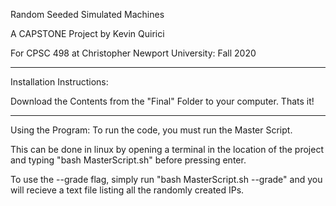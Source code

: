 Random Seeded Simulated Machines

A CAPSTONE Project by Kevin Quirici

For CPSC 498 at Christopher Newport University: Fall 2020

------------------------------

Installation Instructions:

Download the Contents from the "Final" Folder to your computer.
Thats it!

-----------------------------

Using the Program:
To run the code, you must run the Master Script.

This can be done in linux by opening a terminal in the location of the project and
typing "bash MasterScript.sh" before pressing enter.

To use the --grade flag, simply run "bash MasterScript.sh --grade" and you will recieve a text file listing all the randomly created IPs.
